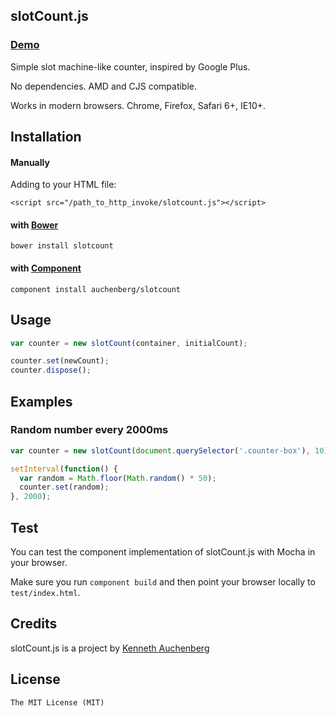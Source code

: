 ## slotCount.js

### [Demo](http://auchenberg.github.com/slotCount.js)

Simple slot machine-like counter, inspired by Google Plus.

No dependencies. AMD and CJS compatible.

Works in modern browsers. Chrome, Firefox, Safari 6+, IE10+.

## Installation

#### Manually

Adding to your HTML file:

    <script src="/path_to_http_invoke/slotcount.js"></script>

#### with [Bower](http://bower.io)

    bower install slotcount

#### with [Component](https://github.com/component/component)

    component install auchenberg/slotcount

## Usage

```javascript
var counter = new slotCount(container, initialCount);

counter.set(newCount);
counter.dispose();
```

## Examples

### Random number every 2000ms

```javascript
var counter = new slotCount(document.querySelector('.counter-box'), 10);

setInterval(function() {
  var random = Math.floor(Math.random() * 50);
  counter.set(random);
}, 2000);
```

## Test

You can test the component implementation of slotCount.js with Mocha in your browser.

Make sure you run ```component build``` and then point your browser locally to ```test/index.html```.

## Credits
slotCount.js is a project by [Kenneth Auchenberg](http://kenneth.io)

## License

    The MIT License (MIT)
